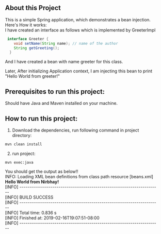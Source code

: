 ## About this Project
This is a simple Spring application, which demonstrates a bean injection.<br>
Here's How it works:<br>
I have created an interface as follows which is implemented by GreeterImpl
```java
 interface Greeter {
	void setName(String name); // name of the author
	String getGreeting();
  }
```

And I have created a bean with name greeter for this class.

Later, After initializing Application context, I am injecting this bean to print "Hello World from greeter!"

## Prerequisites to run this project:
Should have Java and Maven installed on your machine.
## How to run this project:
1. Download the dependencies, run following command in project directory:
```bash
mvn clean install
```
2. run project:
```
mvn exec:java
```

You should get the output as below!!<br>
INFO: Loading XML bean definitions from class path resource [beans.xml]<br>
<b>Hello World from Nirbhay!</b><br>
[INFO] ------------------------------------------------------------------------<br>
[INFO] BUILD SUCCESS<br>
[INFO] ------------------------------------------------------------------------<br>
[INFO] Total time:  0.836 s<br>
[INFO] Finished at: 2019-02-16T19:07:51-08:00<br>
[INFO] ------------------------------------------------------------------------<br>
